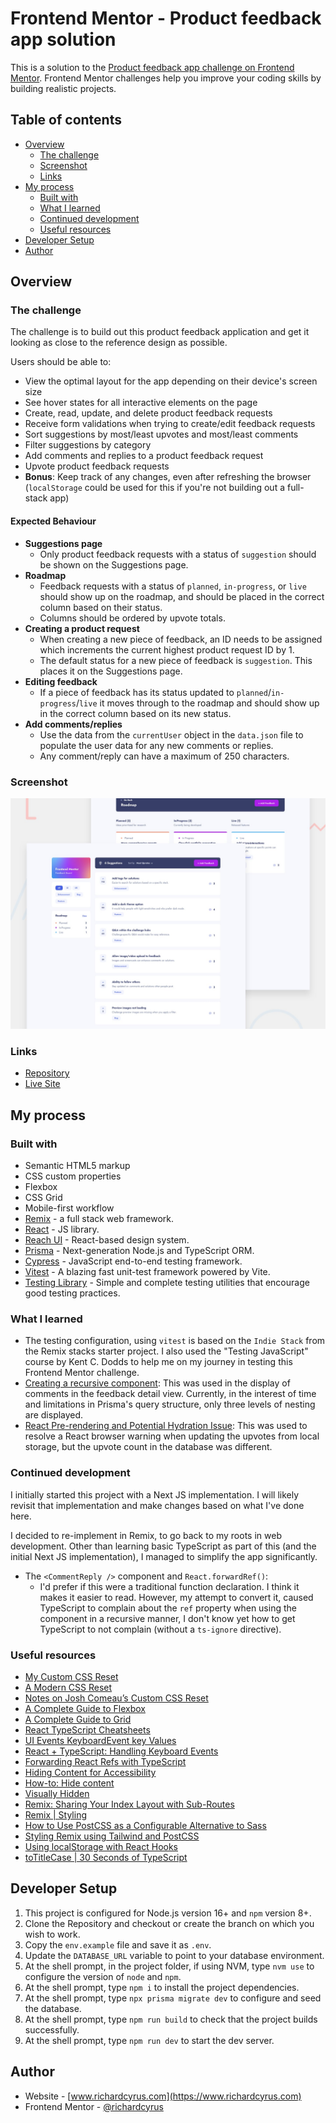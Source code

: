 # Frontend Mentor - Product feedback app solution

This is a solution to the [Product feedback app challenge on Frontend Mentor](https://www.frontendmentor.io/challenges/product-feedback-app-wbvUYqjR6). Frontend Mentor challenges help you improve your coding skills by building realistic projects.

## Table of contents

- [Overview](#overview)
  - [The challenge](#the-challenge)
  - [Screenshot](#screenshot)
  - [Links](#links)
- [My process](#my-process)
  - [Built with](#built-with)
  - [What I learned](#what-i-learned)
  - [Continued development](#continued-development)
  - [Useful resources](#useful-resources)
- [Developer Setup](#developer-setup)
- [Author](#author)

## Overview

### The challenge

The challenge is to build out this product feedback application and get it looking as close to the reference design as possible.

Users should be able to:

- View the optimal layout for the app depending on their device's screen size
- See hover states for all interactive elements on the page
- Create, read, update, and delete product feedback requests
- Receive form validations when trying to create/edit feedback requests
- Sort suggestions by most/least upvotes and most/least comments
- Filter suggestions by category
- Add comments and replies to a product feedback request
- Upvote product feedback requests
- **Bonus**: Keep track of any changes, even after refreshing the browser (`localStorage` could be used for this if you're not building out a full-stack app)

#### Expected Behaviour

- **Suggestions page**
  - Only product feedback requests with a status of `suggestion` should be shown on the Suggestions page.
- **Roadmap**
  - Feedback requests with a status of `planned`, `in-progress`, or `live` should show up on the roadmap, and should be placed in the correct column based on their status.
  - Columns should be ordered by upvote totals.
- **Creating a product request**
  - When creating a new piece of feedback, an ID needs to be assigned which increments the current highest product request ID by 1.
  - The default status for a new piece of feedback is `suggestion`. This places it on the Suggestions page.
- **Editing feedback**
  - If a piece of feedback has its status updated to `planned`/`in-progress`/`live` it moves through to the roadmap and should show up in the correct column based on its new status.
- **Add comments/replies**
  - Use the data from the `currentUser` object in the `data.json` file to populate the user data for any new comments or replies.
  - Any comment/reply can have a maximum of 250 characters.

### Screenshot

![Reference Design](./design/reference/preview.jpg)

### Links

- [Repository](https://github.com/richardcyrus/fm-rmx-product-feedback-app)
- [Live Site](https://fm-rmx-product-feedback-app.vercel.app/)

## My process

### Built with

- Semantic HTML5 markup
- CSS custom properties
- Flexbox
- CSS Grid
- Mobile-first workflow
- [Remix](https://remix.run/) - a full stack web framework.
- [React](https://reactjs.org/) - JS library.
- [Reach UI](https://reach.tech/) - React-based design system.
- [Prisma](https://www.prisma.io/) - Next-generation Node.js and TypeScript ORM.
- [Cypress](https://www.cypress.io) - JavaScript end-to-end testing framework.
- [Vitest](https://vitest.dev) - A blazing fast unit-test framework powered by Vite.
- [Testing Library](https://testing-library.com) - Simple and complete testing utilities that encourage good testing practices.

### What I learned

- The testing configuration, using `vitest` is based on the `Indie Stack` from the Remix stacks starter project. I also used the "Testing JavaScript" course by Kent C. Dodds to help me on my journey in testing this Frontend Mentor challenge.
- [Creating a recursive component](https://medium.com/@singhajendra1998/recursive-components-in-react-ac1be1110db1): This was used in the display of comments in the feedback detail view. Currently, in the interest of time and limitations in Prisma's query structure, only three levels of nesting are displayed.
- [React Pre-rendering and Potential Hydration Issue](https://blog.jannikwempe.com/react-pre-rendering-and-potential-hydration-issue): This was used to resolve a React browser warning when updating the upvotes from local storage, but the upvote count in the database was different.

### Continued development

I initially started this project with a Next JS implementation. I will likely revisit that implementation and make changes based on what I've done here.

I decided to re-implement in Remix, to go back to my roots in web development. Other than learning basic TypeScript as part of this (and the initial Next JS implementation), I managed to simplify the app significantly.

- The `<CommentReply />` component and `React.forwardRef()`:
  - I'd prefer if this were a traditional function declaration. I think it makes it easier to read. However, my attempt to convert it, caused TypeScript to complain about the `ref` property when using the component in a recursive manner, I don't know yet how to get TypeScript to not complain (without a `ts-ignore` directive).

### Useful resources

- [My Custom CSS Reset](https://www.joshwcomeau.com/css/custom-css-reset/)
- [A Modern CSS Reset](https://piccalil.li/blog/a-modern-css-reset/)
- [Notes on Josh Comeau’s Custom CSS Reset](https://css-tricks.com/notes-on-josh-comeaus-custom-css-reset/)
- [A Complete Guide to Flexbox](https://css-tricks.com/snippets/css/a-guide-to-flexbox/)
- [A Complete Guide to Grid](https://css-tricks.com/snippets/css/complete-guide-grid/)
- [React TypeScript Cheatsheets](https://react-typescript-cheatsheet.netlify.app/)
- [UI Events KeyboardEvent key Values](https://www.w3.org/TR/uievents-key/#named-key-attribute-values)
- [React + TypeScript: Handling Keyboard Events](https://www.kindacode.com/article/react-typescript-handling-keyboard-events/)
- [Forwarding React Refs with TypeScript](https://www.carlrippon.com/react-forwardref-typescript/)
- [Hiding Content for Accessibility](https://snook.ca/archives/html_and_css/hiding-content-for-accessibility)
- [How-to: Hide content](https://www.a11yproject.com/posts/how-to-hide-content/)
- [Visually Hidden](https://reach.tech/visually-hidden)
- [Remix: Sharing Your Index Layout with Sub-Routes](https://dev.to/pckilgore/remix-sharing-your-index-layout-with-sub-routes-2856)
- [Remix | Styling](https://remix.run/docs/en/v1/guides/styling#postcss)
- [How to Use PostCSS as a Configurable Alternative to Sass](https://www.sitepoint.com/postcss-sass-configurable-alternative/)
- [Styling Remix using Tailwind and PostCSS](https://codegino.com/blog/remix-styling-tailwind-postcss)
- [Using localStorage with React Hooks](https://blog.logrocket.com/using-localstorage-react-hooks/)
- [toTitleCase | 30 Seconds of TypeScript](https://decipher.dev/30-seconds-of-typescript/docs/toTitleCase/)

## Developer Setup

1. This project is configured for Node.js version 16+ and `npm` version 8+.
2. Clone the Repository and checkout or create the branch on which you wish to work.
3. Copy the `env.example` file and save it as `.env`.
4. Update the `DATABASE_URL` variable to point to your database environment.
5. At the shell prompt, in the project folder, if using NVM, type `nvm use` to configure the version of `node` and `npm`.
6. At the shell prompt, type `npm i` to install the project dependencies.
7. At the shell prompt, type `npx prisma migrate dev` to configure and seed the database.
8. At the shell prompt, type `npm run build` to check that the project builds successfully.
9. At the shell prompt, type `npm run dev` to start the dev server.

## Author

- Website - [www.richardcyrus.com](https://www.richardcyrus.com)
- Frontend Mentor - [@richardcyrus](https://www.frontendmentor.io/profile/richardcyrus)
